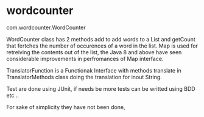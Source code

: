 # wordcounter
com.wordcounter.WordCounter


WordCounter class has 2 methods add to add words to a List and getCount that fertches the number of occurences of a
word in the list. Map is used for retreiving the contents out of the list, the Java 8 and above have seen considerable improvements in perfromances of Map interface.

TranslatorFunction is a Functionak Interface with methods translate in TranslatorMethods class doing the translation 
for inout String.

Test are done using JUnit, if needs be more tests can be writted using BDD etc ..

For sake of simplicity they have not been done,
